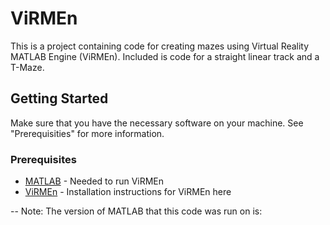 # ViRMEn

This is a project containing code for creating mazes using Virtual Reality MATLAB Engine (ViRMEn). Included is code for a straight linear track and a T-Maze.

## Getting Started
Make sure that you have the necessary software on your machine. See "Prerequisities" for more information.

### Prerequisites

* [MATLAB](https://www.mathworks.com/products/matlab.html) - Needed to run ViRMEn
* [ViRMEn](https://pni.princeton.edu/pni-software-tools/virmen) - Installation instructions for ViRMEn here

-- Note: The version of MATLAB that this code was run on is:
